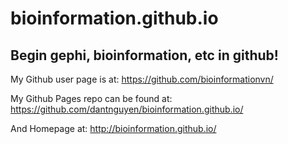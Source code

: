 

bioinformation.github.io
====================

## Begin gephi, bioinformation, etc in github!

My Github user page is at: https://github.com/bioinformationvn/

My Github Pages repo can be found at: https://github.com/dantnguyen/bioinformation.github.io/

And Homepage at: http://bioinformation.github.io/
